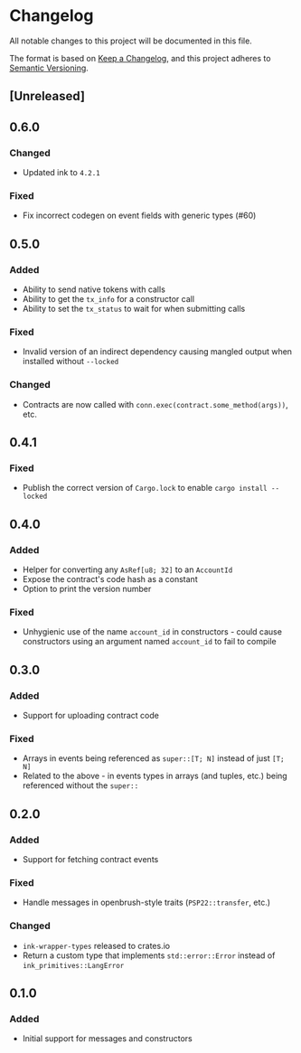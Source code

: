# Changelog

All notable changes to this project will be documented in this file.

The format is based on [Keep a Changelog](https://keepachangelog.com/en/1.0.0/),
and this project adheres to [Semantic Versioning](https://semver.org/spec/v2.0.0.html).

## [Unreleased]

## 0.6.0

### Changed

- Updated ink to `4.2.1`

### Fixed

- Fix incorrect codegen on event fields with generic types (#60)

## 0.5.0

### Added

- Ability to send native tokens with calls
- Ability to get the `tx_info` for a constructor call
- Ability to set the `tx_status` to wait for when submitting calls

### Fixed

- Invalid version of an indirect dependency causing mangled output when installed without `--locked`

### Changed

- Contracts are now called with `conn.exec(contract.some_method(args))`, etc.

## 0.4.1

### Fixed

- Publish the correct version of `Cargo.lock` to enable `cargo install --locked`

## 0.4.0

### Added

- Helper for converting any `AsRef[u8; 32]` to an `AccountId`
- Expose the contract's code hash as a constant
- Option to print the version number

### Fixed

- Unhygienic use of the name `account_id` in constructors - could cause constructors using an argument named `account_id` to fail to compile

## 0.3.0

### Added

- Support for uploading contract code

### Fixed

- Arrays in events being referenced as `super::[T; N]` instead of just `[T; N]`
- Related to the above - in events types in arrays (and tuples, etc.) being referenced without the `super::`

## 0.2.0

### Added

- Support for fetching contract events

### Fixed

- Handle messages in openbrush-style traits (`PSP22::transfer`, etc.)

### Changed

- `ink-wrapper-types` released to crates.io
- Return a custom type that implements `std::error::Error` instead of `ink_primitives::LangError`

## 0.1.0

### Added

- Initial support for messages and constructors
